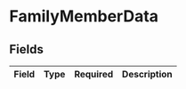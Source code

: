 # FamilyMemberData


## Fields

| Field       | Type        | Required    | Description |
| ----------- | ----------- | ----------- | ----------- |